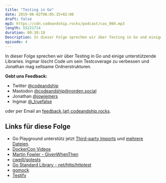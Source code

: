 ```yaml
---
title: "Testing in Go"
date: 2019-06-02T06:05:15+02:00
draft: false
mp3: https://cdn.codeandship.rocks/podcast/cas_004.mp3
length: 55221714
duration: 00:38:10
Description: In dieser Folge sprechen wir über Testing in Go und einige unterstützende Libraries. Ingmar löscht Code um sein Testcoverage zu verbessen und Jonathan mag seltsame Ordnerstrukturen.
episode: 4
---
```


In dieser Folge sprechen wir über Testing in Go und einige unterstützende Libraries. Ingmar löscht Code um sein Testcoverage zu verbessen und Jonathan mag seltsame Ordnerstrukturen.

**Gebt uns Feedback:**

- Twitter [@codeandship][1]
- Mastodon [@codeandship@norden.social][5]
- Jonathan [@jowiemers][2]
- Ingmar [@_truefalse][3]
 
oder per Email an [feedback (at) codeandship.rocks][4].

[1]: https://twitter.com/codeandship
[2]: https://twitter.com/jowiemers
[3]: https://twitter.com/_truefalse
[4]: mailto:feedback@codeandship.rocks
[5]: https://norden.social/users/codeandship

## Links für diese Folge

- Go Playground unterstütz jetzt [Third-party Imports](https://play.golang.org/p/eqEo7mqdS9l) und [mehrere Dateien](https://play.golang.org/p/KLZR7NlVZNX).
- [DockerCon Videos](https://www.docker.com/dockercon/2019-videos/)
- [Martin Fowler - GivenWhenThen](https://martinfowler.com/bliki/GivenWhenThen.html)
- [cweill/gotests](https://github.com/cweill/gotests)
- [Go Standard Library - net/http/httptest](https://golang.org/pkg/net/http/httptest/)
- [gomock](https://github.com/golang/mock)
- [Testify](https://github.com/stretchr/testify)